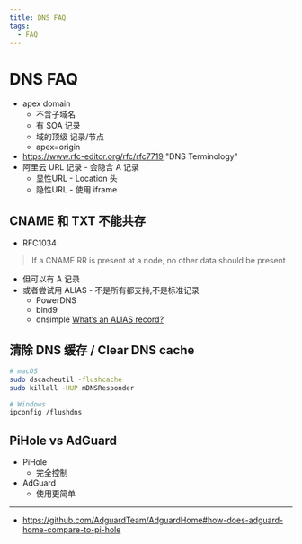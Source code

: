 ```yaml
---
title: DNS FAQ
tags:
  - FAQ
---
```


# DNS FAQ

- apex domain
  - 不含子域名
  - 有 SOA 记录
  - 域的顶级 记录/节点
  - apex=origin
- https://www.rfc-editor.org/rfc/rfc7719 "DNS Terminology"
- 阿里云 URL 记录 - 会隐含 A 记录
  - 显性URL - Location 头
  - 隐性URL - 使用 iframe

## CNAME 和 TXT 不能共存

- RFC1034

> If a CNAME RR is present at a node, no other data should be present

- 但可以有 A 记录
- 或者尝试用 ALIAS - 不是所有都支持,不是标准记录
  - PowerDNS
  - bind9
  - dnsimple [What’s an ALIAS record?](https://support.dnsimple.com/articles/alias-record/#whats-an-alias-record)

## 清除 DNS 缓存 / Clear DNS cache

```bash
# macOS
sudo dscacheutil -flushcache
sudo killall -HUP mDNSResponder

# Windows
ipconfig /flushdns
```

## PiHole vs AdGuard

- PiHole
  - 完全控制
- AdGuard
  - 使用更简单

---

- https://github.com/AdguardTeam/AdguardHome#how-does-adguard-home-compare-to-pi-hole
